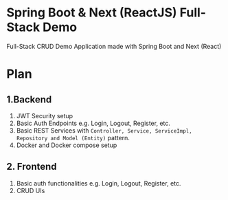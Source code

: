 # Spring Boot & Next (ReactJS) Full-Stack Demo

Full-Stack CRUD Demo Application made with Spring Boot and Next (React)

# Plan

## 1.Backend
1. JWT Security setup
2. Basic Auth Endpoints e.g. Login, Logout, Register, etc.
3. Basic REST Services with ``Controller, Service, ServiceImpl, Repository and Model (Entity)`` pattern.
4. Docker and Docker compose setup

## 2. Frontend
1. Basic auth functionalities e.g. Login, Logout, Register, etc.
2. CRUD UIs